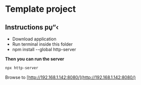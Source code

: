# Template project


## Instructions рџ“‹

* Download application
* Run terminal inside this folder
* npm install --global http-server

**Then you can run the server**

```bash
npx http-server
```

Browse to [http://192.168.1.142:8080/](http://192.168.1.142:8080/)
